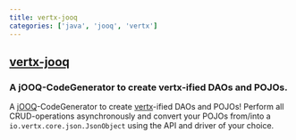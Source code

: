 ```yaml
---
title: vertx-jooq
categories: ['java', 'jooq', 'vertx']
---
```

## [vertx-jooq](https://github.com/jklingsporn/vertx-jooq)

### A jOOQ-CodeGenerator to create vertx-ified DAOs and POJOs.

A [jOOQ](http://www.jooq.org/)-CodeGenerator to create [vertx](http://vertx.io/)-ified DAOs and POJOs!
Perform all CRUD-operations asynchronously and convert your POJOs from/into a `io.vertx.core.json.JsonObject` using the API and
driver of your choice.
